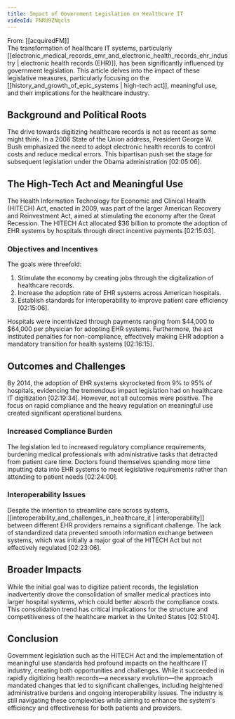 ```yaml
---
title: Impact of Government Legislation on Healthcare IT
videoId: FNRU9ZNqcls
---
```


From: [[acquiredFM]] <br/> 
The transformation of healthcare IT systems, particularly [[electronic_medical_records_emr_and_electronic_health_records_ehr_industry | electronic health records (EHR)]], has been significantly influenced by government legislation. This article delves into the impact of these legislative measures, particularly focusing on the [[history_and_growth_of_epic_systems | high-tech act]], meaningful use, and their implications for the healthcare industry.

## Background and Political Roots

The drive towards digitizing healthcare records is not as recent as some might think. In a 2006 State of the Union address, President George W. Bush emphasized the need to adopt electronic health records to control costs and reduce medical errors. This bipartisan push set the stage for subsequent legislation under the Obama administration <a class="yt-timestamp" data-t="02:05:06">[02:05:06]</a>.

## The High-Tech Act and Meaningful Use

The Health Information Technology for Economic and Clinical Health (HITECH) Act, enacted in 2009, was part of the larger American Recovery and Reinvestment Act, aimed at stimulating the economy after the Great Recession. The HITECH Act allocated $36 billion to promote the adoption of EHR systems by hospitals through direct incentive payments <a class="yt-timestamp" data-t="02:15:03">[02:15:03]</a>.

### Objectives and Incentives

The goals were threefold:
1. Stimulate the economy by creating jobs through the digitalization of healthcare records.
2. Increase the adoption rate of EHR systems across American hospitals.
3. Establish standards for interoperability to improve patient care efficiency <a class="yt-timestamp" data-t="02:15:06">[02:15:06]</a>.

Hospitals were incentivized through payments ranging from $44,000 to $64,000 per physician for adopting EHR systems. Furthermore, the act instituted penalties for non-compliance, effectively making EHR adoption a mandatory transition for health systems <a class="yt-timestamp" data-t="02:16:15">[02:16:15]</a>.

## Outcomes and Challenges

By 2014, the adoption of EHR systems skyrocketed from 9% to 95% of hospitals, evidencing the tremendous impact legislation had on healthcare IT digitization <a class="yt-timestamp" data-t="02:19:34">[02:19:34]</a>. However, not all outcomes were positive. The focus on rapid compliance and the heavy regulation on meaningful use created significant operational burdens.

### Increased Compliance Burden

The legislation led to increased regulatory compliance requirements, burdening medical professionals with administrative tasks that detracted from patient care time. Doctors found themselves spending more time inputting data into EHR systems to meet legislative requirements rather than attending to patient needs <a class="yt-timestamp" data-t="02:24:00">[02:24:00]</a>.

### Interoperability Issues

Despite the intention to streamline care across systems, [[interoperability_and_challenges_in_healthcare_it | interoperability]] between different EHR providers remains a significant challenge. The lack of standardized data prevented smooth information exchange between systems, which was initially a major goal of the HITECH Act but not effectively regulated <a class="yt-timestamp" data-t="02:23:06">[02:23:06]</a>.

## Broader Impacts

While the initial goal was to digitize patient records, the legislation inadvertently drove the consolidation of smaller medical practices into larger hospital systems, which could better absorb the compliance costs. This consolidation trend has critical implications for the structure and competitiveness of the healthcare market in the United States <a class="yt-timestamp" data-t="02:51:04">[02:51:04]</a>.

## Conclusion

Government legislation such as the HITECH Act and the implementation of meaningful use standards had profound impacts on the healthcare IT industry, creating both opportunities and challenges. While it succeeded in rapidly digitizing health records—a necessary evolution—the approach mandated changes that led to significant challenges, including heightened administrative burdens and ongoing interoperability issues. The industry is still navigating these complexities while aiming to enhance the system's efficiency and effectiveness for both patients and providers.